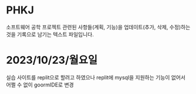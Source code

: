 # PHKJ
소프트웨어 공학 프로젝트 관련된 사항들(계획, 기능)을 업데이트(추가, 삭제, 수정)하는 것을 기록으로 남기는 텍스트 파일입니다.

# 2023/10/23/월요일
  실습 사이트를 replit으로 할려고 하였으나 replit에 mysql을 지원하는 기능이 없어서 어쩔 수 없이 goormIDE로 변경
